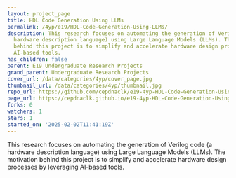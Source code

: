 ```yaml
---
layout: project_page
title: HDL Code Generation Using LLMs
permalink: /4yp/e19/HDL-Code-Generation-Using-LLMs/
description: This research focuses on automating the generation of Verilog code (a
  hardware description language) using Large Language Models (LLMs). The motivation
  behind this project is to simplify and accelerate hardware design processes by leveraging
  AI-based tools.
has_children: false
parent: E19 Undergraduate Research Projects
grand_parent: Undergraduate Research Projects
cover_url: /data/categories/4yp/cover_page.jpg
thumbnail_url: /data/categories/4yp/thumbnail.jpg
repo_url: https://github.com/cepdnaclk/e19-4yp-HDL-Code-Generation-Using-LLMs
page_url: https://cepdnaclk.github.io/e19-4yp-HDL-Code-Generation-Using-LLMs
forks: 0
watchers: 1
stars: 1
started_on: '2025-02-02T11:41:19Z'
---
```


This research focuses on automating the generation of Verilog code (a hardware description language) using Large Language Models (LLMs). The motivation behind this project is to simplify and accelerate hardware design processes by leveraging AI-based tools.